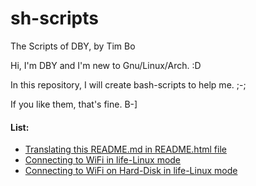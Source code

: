 # sh-scripts

The Scripts of DBY, by Tim Bo

Hi, I'm DBY and I'm new to Gnu/Linux/Arch. :D

In this repository, I will create bash-scripts to help me. ;-;

If you like them, that's fine. B-]



#### List:
- [Translating this README.md in README.html file](readme.sh)
- [Connecting to WiFi in life-Linux mode](https://example.com/)
- [Connecting to WiFi on Hard-Disk in life-Linux mode](https://example.com/)
